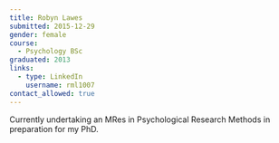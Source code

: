 ```yaml
---
title: Robyn Lawes
submitted: 2015-12-29
gender: female
course:
  - Psychology BSc
graduated: 2013
links:
  - type: LinkedIn
    username: rml1007
contact_allowed: true
---
```


Currently undertaking an MRes in Psychological Research Methods in preparation for my PhD.




